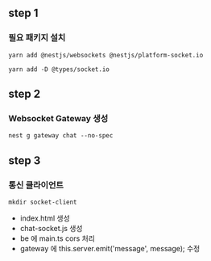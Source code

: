 ## step 1

### 필요 패키지 설치

```
yarn add @nestjs/websockets @nestjs/platform-socket.io
```

```
yarn add -D @types/socket.io
```

## step 2

### Websocket Gateway 생성

```
nest g gateway chat --no-spec
```

## step 3

### 통신 클라이언트

```
mkdir socket-client
```

- index.html 생성
- chat-socket.js 생성
- be 에 main.ts cors 처리
- gateway 에 this.server.emit('message', message); 수정
